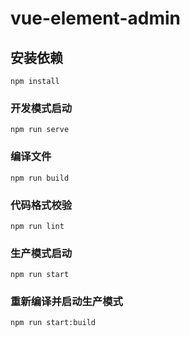 # vue-element-admin

## 安装依赖
```
npm install
```

### 开发模式启动
```
npm run serve
```

### 编译文件
```
npm run build
```

### 代码格式校验
```
npm run lint
```

### 生产模式启动
```
npm run start
```

### 重新编译并启动生产模式
```
npm run start:build

